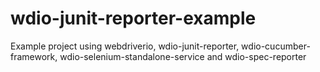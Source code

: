 # wdio-junit-reporter-example
Example project using webdriverio, wdio-junit-reporter, wdio-cucumber-framework, wdio-selenium-standalone-service and wdio-spec-reporter
